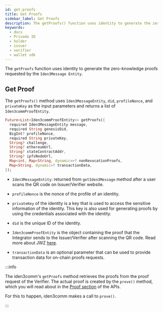 ```yaml
---
id: get-proofs
title: Get Proofs
sidebar_label: Get Proofs
description: The getProofs() function uses identity to generate the zero-knowledge proofs requested by the Iden3Message Entity.
keywords:
  - docs
  - Privado ID
  - holder
  - issuer
  - verifier
  - wallet sdk
---
```


The `getProofs` function uses identity to generate the zero-knowledge proofs requested by
the `Iden3Message Entity`.

## Get Proof

The `getProofs()` method uses `Iden3MessageEntity`, `did`, `profileNonce`, and `privateKey` as the
input parameters and returns a list of `Iden3commProofEntity`.

```dart
Future<List<Iden3commProofEntity>> getProofs({
  required Iden3MessageEntity message,
  required String genesisDid,
  BigInt? profileNonce,
  required String privateKey,
  String? challenge,
  String? ethereumUrl,
  String? stateContractAddr,
  String? ipfsNodeUrl,
  Map<int, Map<String, dynamic>>? nonRevocationProofs,
  Map<String, dynamic>? transactionData,
});
```

- `Iden3MessageEntity`: returned from `getIden3Message` method after a user scans the QR code on
  Issuer/Verifier website.

- `profileNonce` is the nonce of the profile of an identity.

- `privateKey` of the identity is a key that is used to access the sensitive information of the
  identity. This key is also used for generating proofs by using the credentials associated with the
  identity.

- `did` is the unique ID of the identity.

- `Iden3commProofEntity` is the object containing the proof that the Integrator sends to the
  Issuer/Verifier after scanning the QR code. Read more about
  JWZ [here](/docs/wallet/wallet-sdk/polygonid-sdk/iden3comm/jwz.md).

- `transactionData` is an optional parameter that can be used to provide transaction data for
  on-chain proofs requests.

:::info

The iden3comm's `getProofs` method retrieves the proofs from the proof request of the Verifier. The
actual proof is created by the `prove()` method, which you will read about in
the [<ins>Proof section</ins>](/docs/wallet/wallet-sdk/polygonid-sdk/proof/proof-generation-api.md#Prove)
of the APIs.

For this to happen, iden3comm makes a call to `prove()`.

:::
